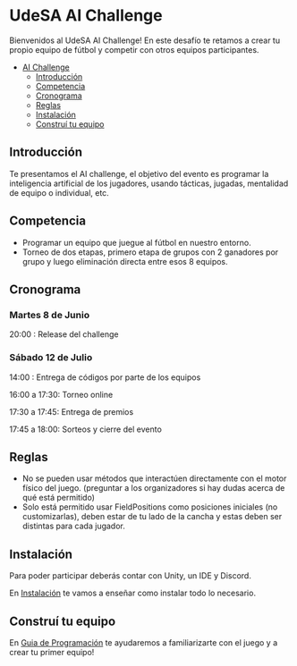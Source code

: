 # UdeSA AI Challenge
 
Bienvenidos al UdeSA AI Challenge! En este desafío te retamos a crear tu propio equipo de fútbol y competir con otros equipos participantes.
 
- [AI Challenge](#ai-challenge)
  - [Introducción](#introducción)
  - [Competencia](#competencia)
  - [Cronograma](#cronograma)
  - [Reglas](#reglas)
  - [Instalación](#instalación)
  - [Construí tu equipo](#construí-tu-equipo)

## Introducción
Te presentamos el AI challenge, el objetivo del evento es programar la inteligencia artificial de los jugadores, usando tácticas, jugadas, mentalidad de equipo o individual, etc.

## Competencia
- Programar un equipo que juegue al fútbol en nuestro entorno.
- Torneo de dos etapas, primero etapa de grupos con 2 ganadores por grupo y luego eliminación directa entre esos 8 equipos.

## Cronograma 

### Martes 8 de Junio

20:00 : Release del challenge

### Sábado 12 de Julio

14:00 : Entrega de códigos por parte de los equipos

16:00 a 17:30: Torneo online

17:30 a 17:45: Entrega de premios 

17:45 a 18:00: Sorteos y cierre del evento

## Reglas

- No se pueden usar métodos que interactúen directamente con el motor físico del juego. (preguntar a los organizadores si hay dudas acerca de qué está permitido)
- Solo está permitido usar FieldPositions como posiciones iniciales (no customizarlas), deben estar de tu lado de la cancha y estas deben ser distintas para cada jugador.

## Instalación
Para poder participar deberás contar con Unity, un IDE y Discord.

En [Instalación](INSTALACION.md) te vamos a enseñar como instalar todo lo necesario.

## Construí tu equipo
En [Guia de Programación](GUIA.md) te ayudaremos a familiarizarte con el juego y a crear tu primer equipo!
